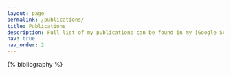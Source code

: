 ```yaml
---
layout: page
permalink: /publications/
title: Publications
description: Full list of my publications can be found in my [Google Scholar page](https://scholar.google.com/citations?user=0pnaXO8AAAAJ&hl=en).
nav: true
nav_order: 2
---
```


<!-- _pages/publications.md -->
<div class="publications">

{% bibliography %}

</div>
